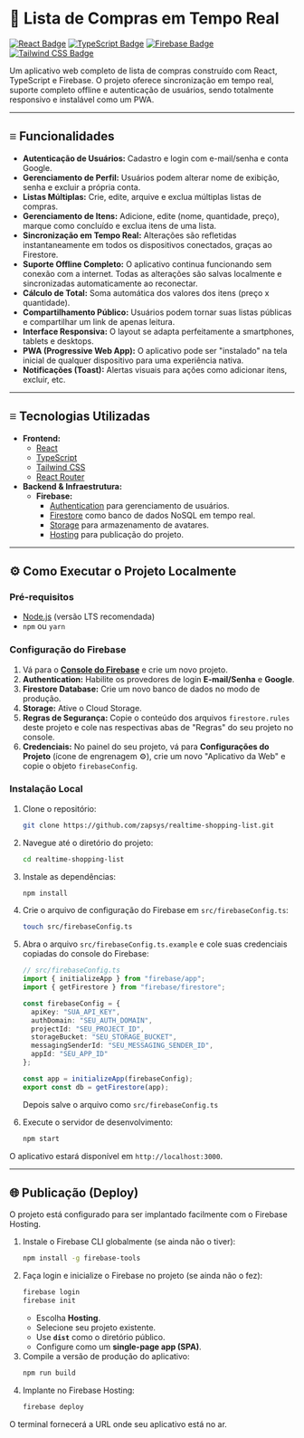 # 🛒 Lista de Compras em Tempo Real

[![React Badge](https://img.shields.io/badge/React-61DAFB?style=for-the-badge&logo=react&logoColor=black)](https://reactjs.org/)
[![TypeScript Badge](https://img.shields.io/badge/TypeScript-3178C6?style=for-the-badge&logo=typescript&logoColor=white)](https://www.typescriptlang.org/)
[![Firebase Badge](https://img.shields.io/badge/Firebase-FFCA28?style=for-the-badge&logo=firebase&logoColor=black)](https://firebase.google.com/)
[![Tailwind CSS Badge](https://img.shields.io/badge/Tailwind_CSS-38B2AC?style=for-the-badge&logo=tailwind-css&logoColor=white)](https://tailwindcss.com/)

Um aplicativo web completo de lista de compras construído com React, TypeScript e Firebase. O projeto oferece sincronização em tempo real, suporte completo offline e autenticação de usuários, sendo totalmente responsivo e instalável como um PWA.

---
## &equiv; Funcionalidades

* **Autenticação de Usuários:** Cadastro e login com e-mail/senha e conta Google.
* **Gerenciamento de Perfil:** Usuários podem alterar nome de exibição, senha e excluir a própria conta.
* **Listas Múltiplas:** Crie, edite, arquive e exclua múltiplas listas de compras.
* **Gerenciamento de Itens:** Adicione, edite (nome, quantidade, preço), marque como concluído e exclua itens de uma lista.
* **Sincronização em Tempo Real:** Alterações são refletidas instantaneamente em todos os dispositivos conectados, graças ao Firestore.
* **Suporte Offline Completo:** O aplicativo continua funcionando sem conexão com a internet. Todas as alterações são salvas localmente e sincronizadas automaticamente ao reconectar.
* **Cálculo de Total:** Soma automática dos valores dos itens (preço x quantidade).
* **Compartilhamento Público:** Usuários podem tornar suas listas públicas e compartilhar um link de apenas leitura.
* **Interface Responsiva:** O layout se adapta perfeitamente a smartphones, tablets e desktops.
* **PWA (Progressive Web App):** O aplicativo pode ser "instalado" na tela inicial de qualquer dispositivo para uma experiência nativa.
* **Notificações (Toast):** Alertas visuais para ações como adicionar itens, excluir, etc.

---
## &equiv; Tecnologias Utilizadas

* **Frontend:**
    * [React](https://reactjs.org/)
    * [TypeScript](https://www.typescriptlang.org/)
    * [Tailwind CSS](https://tailwindcss.com/)
    * [React Router](https://reactrouter.com/)
* **Backend & Infraestrutura:**
    * **Firebase:**
        * [Authentication](https://firebase.google.com/docs/auth) para gerenciamento de usuários.
        * [Firestore](https://firebase.google.com/docs/firestore) como banco de dados NoSQL em tempo real.
        * [Storage](https://firebase.google.com/docs/storage) para armazenamento de avatares.
        * [Hosting](https://firebase.google.com/docs/hosting) para publicação do projeto.

---
## ⚙️ Como Executar o Projeto Localmente

### Pré-requisitos
* [Node.js](https://nodejs.org/en/) (versão LTS recomendada)
* `npm` ou `yarn`

### Configuração do Firebase
1.  Vá para o **[Console do Firebase](https://console.firebase.google.com/)** e crie um novo projeto.
2.  **Authentication:** Habilite os provedores de login **E-mail/Senha** e **Google**.
3.  **Firestore Database:** Crie um novo banco de dados no modo de produção.
4.  **Storage:** Ative o Cloud Storage.
5.  **Regras de Segurança:** Copie o conteúdo dos arquivos `firestore.rules` deste projeto e cole nas respectivas abas de "Regras" do seu projeto no console.
6.  **Credenciais:** No painel do seu projeto, vá para **Configurações do Projeto** (ícone de engrenagem ⚙️), crie um novo "Aplicativo da Web" e copie o objeto `firebaseConfig`.

### Instalação Local
1.  Clone o repositório:
    ```bash
    git clone https://github.com/zapsys/realtime-shopping-list.git
    ```
2.  Navegue até o diretório do projeto:
    ```bash
    cd realtime-shopping-list
    ```
3.  Instale as dependências:
    ```bash
    npm install
    ```
4.  Crie o arquivo de configuração do Firebase em `src/firebaseConfig.ts`:
    ```bash
    touch src/firebaseConfig.ts
    ```
5.  Abra o arquivo `src/firebaseConfig.ts.example` e cole suas credenciais copiadas do console do Firebase:
    ```typescript
    // src/firebaseConfig.ts
    import { initializeApp } from "firebase/app";
    import { getFirestore } from "firebase/firestore";

    const firebaseConfig = {
      apiKey: "SUA_API_KEY",
      authDomain: "SEU_AUTH_DOMAIN",
      projectId: "SEU_PROJECT_ID",
      storageBucket: "SEU_STORAGE_BUCKET",
      messagingSenderId: "SEU_MESSAGING_SENDER_ID",
      appId: "SEU_APP_ID"
    };

    const app = initializeApp(firebaseConfig);
    export const db = getFirestore(app);
    ```
    Depois salve o arquivo como `src/firebaseConfig.ts`

6.  Execute o servidor de desenvolvimento:
    ```bash
    npm start
    ```
O aplicativo estará disponível em `http://localhost:3000`.

---
## 🌐 Publicação (Deploy)

O projeto está configurado para ser implantado facilmente com o Firebase Hosting.

1.  Instale o Firebase CLI globalmente (se ainda não o tiver):
    ```bash
    npm install -g firebase-tools
    ```
2.  Faça login e inicialize o Firebase no projeto (se ainda não o fez):
    ```bash
    firebase login
    firebase init
    ```
    * Escolha **Hosting**.
    * Selecione seu projeto existente.
    * Use **`dist`** como o diretório público.
    * Configure como um **single-page app (SPA)**.
3.  Compile a versão de produção do aplicativo:
    ```bash
    npm run build
    ```
4.  Implante no Firebase Hosting:
    ```bash
    firebase deploy
    ```
O terminal fornecerá a URL onde seu aplicativo está no ar.